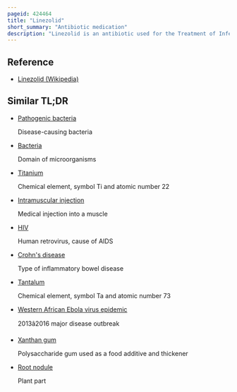 ```yaml
---
pageid: 424464
title: "Linezolid"
short_summary: "Antibiotic medication"
description: "Linezolid is an antibiotic used for the Treatment of Infections caused by gram-positive Bacteria that are resistant to other Antibiotics. Linezolid is effective against most gram-positive Bacteria that cause Disease including streptococci vancomycin-resistant Enterococci and methicillin-resistant Staphylococcus Aureus. The main Use is skin Infections and Pneumonia although it can be used for a Variety of other Infections including drug-resistant Tuberculosis. It is administered either by Injection or by Mouth."
---
```


## Reference

- [Linezolid (Wikipedia)](https://en.wikipedia.org/?curid=424464)

## Similar TL;DR

- [Pathogenic bacteria](/tldr/en/pathogenic-bacteria)

  Disease-causing bacteria

- [Bacteria](/tldr/en/bacteria)

  Domain of microorganisms

- [Titanium](/tldr/en/titanium)

  Chemical element, symbol Ti and atomic number 22

- [Intramuscular injection](/tldr/en/intramuscular-injection)

  Medical injection into a muscle

- [HIV](/tldr/en/hiv)

  Human retrovirus, cause of AIDS

- [Crohn's disease](/tldr/en/crohns-disease)

  Type of inflammatory bowel disease

- [Tantalum](/tldr/en/tantalum)

  Chemical element, symbol Ta and atomic number 73

- [Western African Ebola virus epidemic](/tldr/en/western-african-ebola-virus-epidemic)

  2013â2016 major disease outbreak

- [Xanthan gum](/tldr/en/xanthan-gum)

  Polysaccharide gum used as a food additive and thickener

- [Root nodule](/tldr/en/root-nodule)

  Plant part
